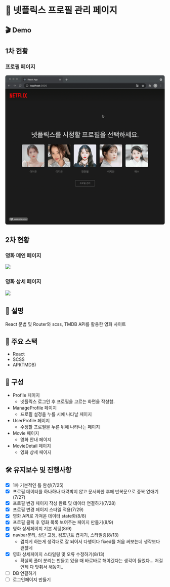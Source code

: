 # 🍿 넷플릭스 프로필 관리 페이지

## 🎬 Demo

## 1차 현황

### 프로필 페이지

<img src="https://raw.githubusercontent.com/seunghw/hwanflix/main/public/img/demo.gif" width="600px"/>

## 2차 현황

### 영화 메인 페이지

<img src="https://user-images.githubusercontent.com/70190106/129466973-05ad49a7-0365-4e3a-9898-2c0a0de3ae8d.gif">

### 영화 상세 페이지

<img src="https://user-images.githubusercontent.com/70190106/129467024-4346c42b-c6fe-46d1-9923-5209c9169dc4.gif">

## 🎯 설명

React 문법 및 Router와 scss, TMDB API를 활용한 영화 사이트

## 🚀 주요 스택

- React
- SCSS
- API(TMDB)

## 🧩 구성

- Profile 페이지
  - 넷플릭스 로그인 후 프로필을 고르는 화면을 작성함.
- ManageProfile 페이지
  - 프로필 설정을 누를 시에 나타날 페이지
- UserProfile 페이지
  - 수정할 프로필을 누른 뒤에 나타나는 페이지
- Movie 페이지
  - 영화 안내 페이지
- MovieDetail 페이지
  - 영화 상세 페이지

## 🛠 유지보수 및 진행사항

- [x] 1차 기본적인 틀 완성(7/25)
- [x] 프로필 데이터를 하나하나 때려박지 않고 문서화한 후에 반복문으로 중복 없애기(7/27)
- [x] 프로필 변경 페이지 작성 완료 및 데이터 연결하기(7/28)
- [x] 프로필 변경 페이지 스타일 적용(7/29)
- [x] 영화 API로 가져온 데이터 state화(8/8)
- [x] 프로필 클릭 후 영화 목록 보여주는 페이지 만들기(8/9)
- [x] 영화 상세페이지 기본 세팅(8/9)
- [x] navbar분리, 상단 고정, 컴포넌트 겹치기, 스타일링(8/13)
  - 겹치게 하는게 생각대로 잘 되어서 다행이다 fixed를 처음 써보는데 생각보다 괜찮네
- [x] 영화 상세페이지 스타일링 및 오류 수정하기(8/13)
  - 확실히 폴더 분리는 만들고 있을 때 바로바로 해야겠다는 생각이 들었다... 저걸 언제 다 맞춰서 해놓지..
- [ ] DB 연결하기
- [ ] 로그인페이지 만들기
